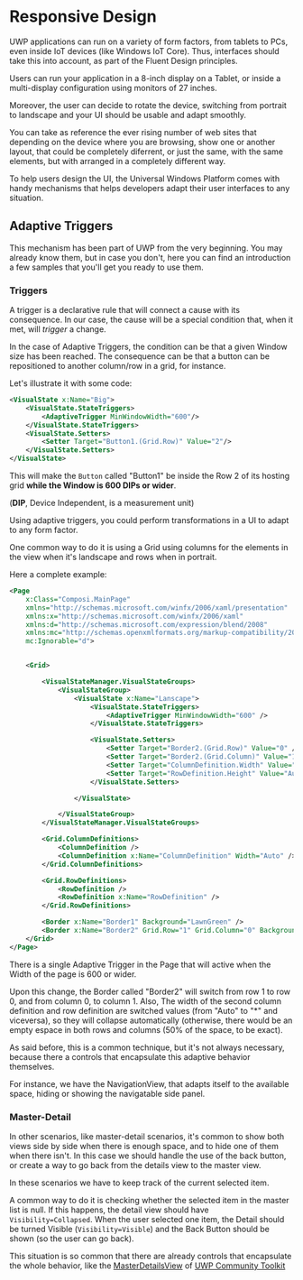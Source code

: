 # Responsive Design

UWP applications can run on a variety of form factors, from tablets to PCs, even inside IoT devices (like Windows IoT Core). Thus, interfaces should take this into account, as part of the Fluent Design principles.

Users can run your application in a 8-inch display on a Tablet, or inside a multi-display configuration using monitors of 27 inches.

Moreover, the user can decide to rotate the device, switching from portrait to landscape and your UI should be usable and adapt smoothly.

You can take as reference the ever rising number of web sites that depending on the device where you are browsing, show one or another layout, that could be completely diferrent, or just the same, with the same elements, but with arranged in a completely different way.

To help users design the UI, the Universal Windows Platform comes with handy mechanisms that helps developers adapt their user interfaces to any situation.

## Adaptive Triggers
This mechanism has been part of UWP from the very beginning. You may already know them, but in case you don't, here you can find an introduction a few samples that you'll get you ready to use them.

### Triggers
A trigger is a declarative rule that will connect a cause with its consequence. In our case, the cause will be a special condition that, when it met, will *trigger* a change.

In the case of Adaptive Triggers, the condition can be that a given Window size has been reached. The consequence can be that a button can be repositioned to another column/row in a grid, for instance.

Let's illustrate it with some code:

```xml
<VisualState x:Name="Big">
	<VisualState.StateTriggers>
		<AdaptiveTrigger MinWindowWidth="600"/>  
	</VisualState.StateTriggers> 
	<VisualState.Setters> 
		<Setter Target="Button1.(Grid.Row)" Value="2"/> 
	</VisualState.Setters> 
</VisualState>
```

This will make the `Button` called "Button1" be inside the Row 2 of its hosting grid **while the Window is 600 DIPs or wider**. 

(**DIP**, Device Independent, is a measurement unit)

Using adaptive triggers, you could perform transformations in a UI to adapt to any form factor.

One common way to do it is using a Grid using columns for the elements in the view when it's landscape and rows when in portrait.

Here a complete example:

```xml
<Page
    x:Class="Composi.MainPage"
    xmlns="http://schemas.microsoft.com/winfx/2006/xaml/presentation"
    xmlns:x="http://schemas.microsoft.com/winfx/2006/xaml"
    xmlns:d="http://schemas.microsoft.com/expression/blend/2008"
    xmlns:mc="http://schemas.openxmlformats.org/markup-compatibility/2006"
    mc:Ignorable="d">


    <Grid>

        <VisualStateManager.VisualStateGroups>
            <VisualStateGroup>
                <VisualState x:Name="Lanscape">
                    <VisualState.StateTriggers>
                        <AdaptiveTrigger MinWindowWidth="600" />
                    </VisualState.StateTriggers>

                    <VisualState.Setters>
                        <Setter Target="Border2.(Grid.Row)" Value="0" />
                        <Setter Target="Border2.(Grid.Column)" Value="1" />
                        <Setter Target="ColumnDefinition.Width" Value="*" />
                        <Setter Target="RowDefinition.Height" Value="Auto" />
                    </VisualState.Setters>

                </VisualState>

            </VisualStateGroup>
        </VisualStateManager.VisualStateGroups>

        <Grid.ColumnDefinitions>
            <ColumnDefinition />
            <ColumnDefinition x:Name="ColumnDefinition" Width="Auto" />
        </Grid.ColumnDefinitions>

        <Grid.RowDefinitions>
            <RowDefinition />
            <RowDefinition x:Name="RowDefinition" />
        </Grid.RowDefinitions>

        <Border x:Name="Border1" Background="LawnGreen" />
        <Border x:Name="Border2" Grid.Row="1" Grid.Column="0" Background="Green" />
    </Grid>
</Page>
```

There is a single Adaptive Trigger in the Page that will active when the Width of the page is 600 or wider.

Upon this change, the Border called "Border2" will switch from row 1 to row 0, and from column 0, to column 1. Also, The width of the second column definition and row definition are switched values (from "Auto" to "*" and viceversa), so they will collapse automatically (otherwise, there would be an empty espace in both rows and columns (50% of the space, to be exact).

As said before, this is a common technique, but it's not always necessary, because there a controls that encapsulate this adaptive behavior themselves.

For instance, we have the NavigationView, that adapts itself to the available space, hiding or showing the navigatable side panel.

### Master-Detail

In other scenarios, like master-detail scenarios, it's common to show both views side by side when there is enough space, and to hide one of them when there isn't. In this case we should handle the use of the back button, or create a way to go back from the details view to the master view.

In these scenarios we have to keep track of the current selected item. 

A common way to do it is checking whether the selected item in the master list is null. If this happens, the detail view should have `Visibility=Collapsed`. When the user selected one item, the Detail should be turned Visible (`Visibility=Visible`) and the Back Button should be shown (so the user can go back).

This situation is so common that there are already controls that encapsulate the whole behavior, like the [MasterDetailsView](https://docs.microsoft.com/es-es/windows/uwpcommunitytoolkit/controls/masterdetailsview) of [UWP Community Toolkit](https://github.com/Microsoft/UWPCommunityToolkit) 